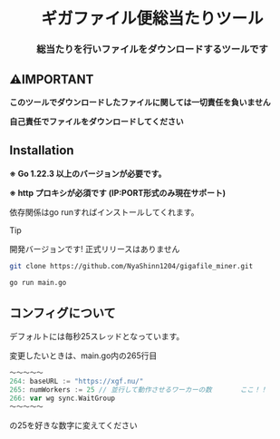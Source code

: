 <h1 align="center">
  ギガファイル便総当たりツール
</h1>

<h3 align="center">
  総当たりを行いファイルをダウンロードするツールです
</h3>

## ⚠️IMPORTANT

**このツールでダウンロードしたファイルに関しては一切責任を負いません**

**自己責任でファイルをダウンロードしてください**

## Installation

**※ Go 1.22.3 以上のバージョンが必要です。**

**※ http プロキシが必須です (IP:PORT形式のみ現在サポート)**

依存関係はgo runすればインストールしてくれます。

> [!TIP]
> 開発バージョンです! 正式リリースはありません

```bash
git clone https://github.com/NyaShinn1204/gigafile_miner.git

go run main.go
```

## コンフィグについて

デフォルトには毎秒25スレッドとなっています。

変更したいときは、main.go内の265行目
```go
～～～～～
264: baseURL := "https://xgf.nu/"
265: numWorkers := 25 // 並行して動作させるワーカーの数       ここ！！
266: var wg sync.WaitGroup
～～～～～
```
の25を好きな数字に変えてください
